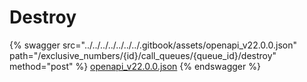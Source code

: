 # Destroy

{% swagger src="../../../../../../../.gitbook/assets/openapi_v22.0.0.json" path="/exclusive_numbers/{id}/call_queues/{queue_id}/destroy" method="post" %}
[openapi_v22.0.0.json](../../../../../../../.gitbook/assets/openapi_v22.0.0.json)
{% endswagger %}
